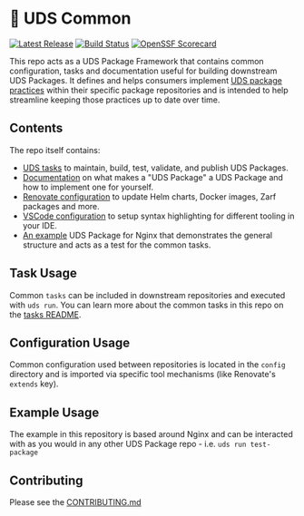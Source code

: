 # 🦄 UDS Common

[![Latest Release](https://img.shields.io/github/v/release/defenseunicorns/uds-common)](https://github.com/defenseunicorns/uds-common/releases)
[![Build Status](https://img.shields.io/github/actions/workflow/status/defenseunicorns/uds-common/tag-and-release.yaml)](https://github.com/defenseunicorns/uds-common/actions/workflows/tag-and-release.yaml)
[![OpenSSF Scorecard](https://api.securityscorecards.dev/projects/github.com/defenseunicorns/uds-common/badge)](https://api.securityscorecards.dev/projects/github.com/defenseunicorns/uds-common)


This repo acts as a UDS Package Framework that contains common configuration, tasks and documentation useful for building downstream UDS Packages.  It defines and helps consumers implement [UDS package practices](./docs/package_integration/uds-package-practices.md) within their specific package repositories and is intended to help streamline keeping those practices up to date over time.

## Contents

The repo itself contains:

- [UDS tasks](tasks) to maintain, build, test, validate, and publish UDS Packages.
- [Documentation](docs) on what makes a "UDS Package" a UDS Package and how to implement one for yourself.
- [Renovate configuration](config/renovate.json5) to update Helm charts, Docker images, Zarf packages and more.
- [VSCode configuration](config/.vscode) to setup syntax highlighting for different tooling in your IDE.
- [An example](.) UDS Package for Nginx that demonstrates the general structure and acts as a test for the common tasks.

## Task Usage

Common `tasks` can be included in downstream repositories and executed with `uds run`.  You can learn more about the common tasks in this repo on the [tasks README](./tasks/README.md).

## Configuration Usage

Common configuration used between repositories is located in the `config` directory and is imported via specific tool mechanisms (like Renovate's `extends` key).

## Example Usage

The example in this repository is based around Nginx and can be interacted with as you would in any other UDS Package repo - i.e. `uds run test-package`

## Contributing

Please see the [CONTRIBUTING.md](./CONTRIBUTING.md)

